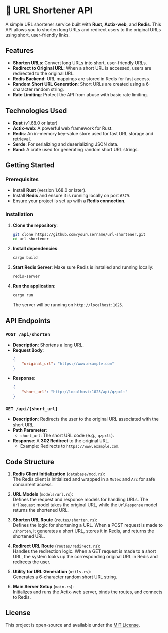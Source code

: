 # 🔗 URL Shortener API

A simple URL shortener service built with **Rust**, **Actix-web**, and **Redis**. This API allows you to shorten long URLs and redirect users to the original URLs using short, user-friendly links.

## Features

- **Shorten URLs**: Convert long URLs into short, user-friendly URLs.
- **Redirect to Original URL**: When a short URL is accessed, users are redirected to the original URL.
- **Redis Backend**: URL mappings are stored in Redis for fast access.
- **Random Short URL Generation**: Short URLs are created using a 6-character random string.
- **Rate Limiting**: Protect the API from abuse with basic rate limiting.

## Technologies Used

- **Rust** (v1.68.0 or later)
- **Actix-web**: A powerful web framework for Rust.
- **Redis**: An in-memory key-value store used for fast URL storage and retrieval.
- **Serde**: For serializing and deserializing JSON data.
- **Rand**: A crate used for generating random short URL strings.

## Getting Started

### Prerequisites

- Install **Rust** (version 1.68.0 or later).
- Install **Redis** and ensure it is running locally on port `6379`.
- Ensure your project is set up with a **Redis connection**.

### Installation

1. **Clone the repository**:

    ```bash
    git clone https://github.com/yourusername/url-shortener.git
    cd url-shortener
    ```

2. **Install dependencies**:

    ```bash
    cargo build
    ```

3. **Start Redis Server**:
    Make sure Redis is installed and running locally:

    ```bash
    redis-server
    ```

4. **Run the application**:

    ```bash
    cargo run
    ```

    The server will be running on `http://localhost:1025`.

## API Endpoints

### `POST /api/shorten`
- **Description**: Shortens a long URL.
- **Request Body**:
    ```json
    {
        "original_url": "https://www.example.com"
    }
    ```
- **Response**:
    ```json
    {
        "short_url": "http://localhost:1025/api/qzpxlt"
    }
    ```

### `GET /api/{short_url}`

- **Description**: Redirects the user to the original URL associated with the short URL.
- **Path Parameter**:
    - `short_url`: The short URL code (e.g., `qzpxlt`).
- **Response**: A **302 Redirect** to the original URL.
    - Example: Redirects to `https://www.example.com`.

## Code Structure

1. **Redis Client Initialization** (`database/mod.rs`):  
   The Redis client is initialized and wrapped in a `Mutex` and `Arc` for safe concurrent access.

2. **URL Models** (`models/url.rs`):  
   Defines the request and response models for handling URLs. The `UrlRequest` model takes the original URL, while the `UrlResponse` model returns the shortened URL.

3. **Shorten URL Route** (`routes/shorten.rs`):  
   Defines the logic for shortening a URL. When a POST request is made to `/shorten`, it generates a short URL, stores it in Redis, and returns the shortened URL.

4. **Redirect URL Route** (`routes/redirect.rs`):  
   Handles the redirection logic. When a GET request is made to a short URL, the system looks up the corresponding original URL in Redis and redirects the user.

5. **Utility for URL Generation** (`utils.rs`):  
   Generates a 6-character random short URL string.

6. **Main Server Setup** (`main.rs`):  
   Initializes and runs the Actix-web server, binds the routes, and connects to Redis.
   
## License

This project is open-source and available under the [MIT License](LICENSE).
